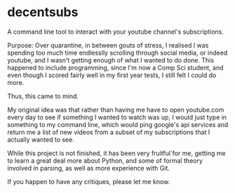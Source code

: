 # decentsubs
A command line tool to interact with your youtube channel's subscriptions.


Purpose:
Over quarantine, in between gouts of stress, I realised I was spending too much time endlesslly scrolling through social media, or indeed youtube, and I wasn't
getting enough of what I wanted to do done. This happened to include programming, since I'm now a Comp Sci student, and even though I scored fairly well in my
first year tests, I still felt I could do more.

Thus, this came to mind.

My original idea was that rather than having me have to open youtube.com every day to see if something I wanted to watch was up, I would just type in something to my
command line, which would ping google's api services and return me a list of new videos from  a subset of my subscriptions that I actually wanted to see.

While this project is not finished, it has been very fruitful`for me, getting me to learn a great deal more about Python, and some of formal theory involved
in parsing, as well as more experience with Git.

If you  happen to have any critiques, please let me know.
